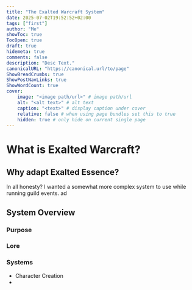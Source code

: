 ```yaml
---
title: "The Exalted Warcraft System"
date: 2025-07-02T19:52:52+02:00
tags: ["first"]
author: "Me"
showToc: true
TocOpen: true
draft: true
hidemeta: true
comments: false
description: "Desc Text."
canonicalURL: "https://canonical.url/to/page"
ShowBreadCrumbs: true
ShowPostNavLinks: true
ShowWordCount: true
cover:
    image: "<image path/url>" # image path/url
    alt: "<alt text>" # alt text
    caption: "<text>" # display caption under cover
    relative: false # when using page bundles set this to true
    hidden: true # only hide on current single page
---
```

# What is Exalted Warcraft?

## Why adapt Exalted Essence?

In all honesty? I wanted a somewhat more complex system to use while running guild events. ad

## System Overview

### Purpose

### Lore

### Systems
- Character Creation
- 